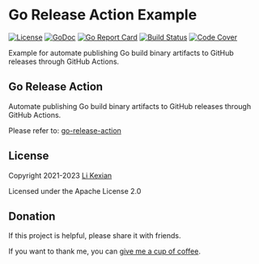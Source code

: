 # Go Release Action Example

[![License](https://img.shields.io/badge/license-Apache%202.0-blue.svg)](LICENSE)
[![GoDoc](https://pkg.go.dev/badge/github.com/likexian/go-release-action-example.svg)](https://pkg.go.dev/github.com/likexian/go-release-action-example)
[![Go Report Card](https://goreportcard.com/badge/github.com/likexian/go-release-action-example)](https://goreportcard.com/report/github.com/likexian/go-release-action-example)
[![Build Status](https://github.com/likexian/go-release-action-example/actions/workflows/gotest.yaml/badge.svg)](https://github.com/likexian/go-release-action-example/actions/workflows/gotest.yaml)
[![Code Cover](https://release.likexian.com/go-release-action-example/coverage.svg)](https://github.com/likexian/go-release-action-example/actions/workflows/gotest.yaml)

Example for automate publishing Go build binary artifacts to GitHub releases through GitHub Actions.

## Go Release Action

Automate publishing Go build binary artifacts to GitHub releases through GitHub Actions.

Please refer to: [go-release-action](https://github.com/likexian/go-release-action)

## License

Copyright 2021-2023 [Li Kexian](https://www.likexian.com/)

Licensed under the Apache License 2.0

## Donation

If this project is helpful, please share it with friends.

If you want to thank me, you can [give me a cup of coffee](https://www.likexian.com/donate/).
